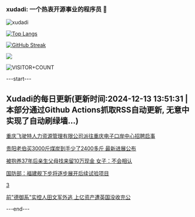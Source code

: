 ### xudadi: 一个热衷开源事业的程序员 👋

![xudadi](https://github-readme-stats-git-masterorgs-github-readme-stats-team.vercel.app/api?username=xudadi)

[![Top Langs](https://github-readme-stats.vercel.app/api/top-langs/?username=xudadi)](https://github.com/anuraghazra/github-readme-stats)

[![GitHub Streak](https://streak-stats.demolab.com?user=xudadi&locale=zh_Hans)](https://git.io/streak-stats)

![](https://raw.githubusercontent.com/xudadi/xudadi/main/assets/github-contribution-grid-snake.svg)

![VISITOR+COUNT](https://komarev.com/ghpvc/?username=xudadi&label=VISITOR+COUNT)


---start---

## Xudadi的每日更新(更新时间:2024-12-13 13:51:31 | 本部分通过Github Actions抓取RSS自动更新, 无意中实现了自动刷绿墙...)

[重庆飞驶特人力资源管理有限公司派往重庆电子口岸中心招聘启事](https://www.gongkaoleida.com/article/2228628)

[贵阳老伯买3000斤煤炭到手少了2400多斤 最新进展公布](https://m.163.com/news/article/JJ8EK1T1053469LG.html)

[被抱养37年后亲生父母找来留10万现金 女子：不会相认](https://m.163.com/news/article/JJ9B2S480001899O.html)

[国防部：福建舰下步将逐步展开后续试验项目](https://m.163.com/news/article/JJ9AQKUE0001899O.html)

[3](https://m.163.com/touch/news/sub/domestic)

[前"德御系"实控人田文军外逃 上亿资产遭英国没收充公](https://m.163.com/news/article/JJ8FO6LA0512B07B.html)

---end---
